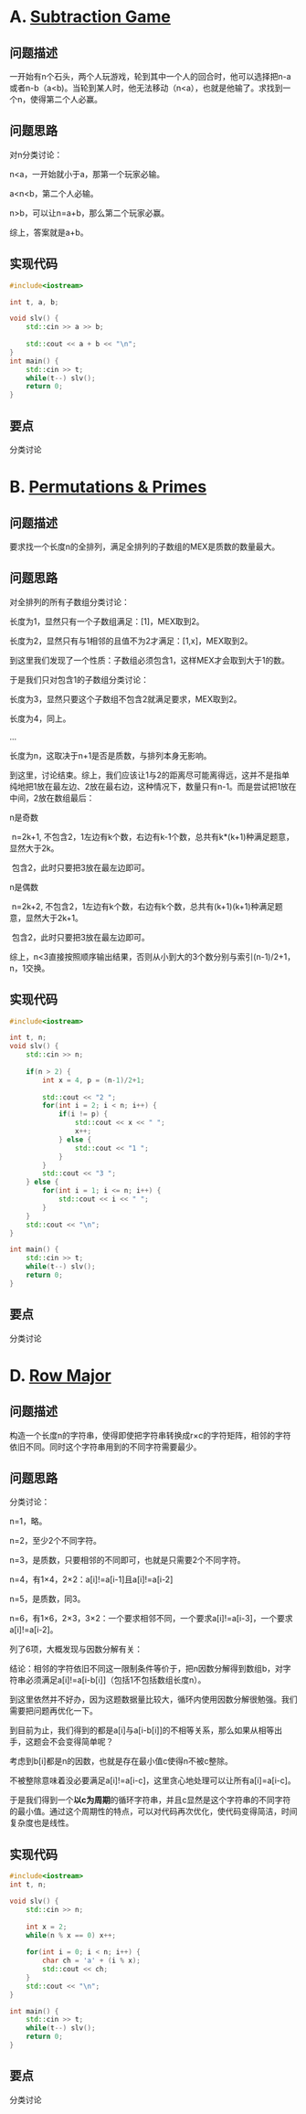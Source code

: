 # A. [Subtraction Game](https://codeforces.com/problemset/problem/1844/A)

## 问题描述

一开始有n个石头，两个人玩游戏，轮到其中一个人的回合时，他可以选择把n-a或者n-b（a<b)。当轮到某人时，他无法移动（n<a），也就是他输了。求找到一个n，使得第二个人必赢。



## 问题思路

对n分类讨论：

n<a，一开始就小于a，那第一个玩家必输。

a<n<b，第二个人必输。

n>b，可以让n=a+b，那么第二个玩家必赢。



综上，答案就是a+b。

## 实现代码

```c++
#include<iostream>

int t, a, b;

void slv() {
	std::cin >> a >> b;
	
	std::cout << a + b << "\n";
}
int main() {
	std::cin >> t;
	while(t--) slv();
	return 0;
} 
```



## 要点

分类讨论



# B. [Permutations & Primes](https://codeforces.com/problemset/problem/1844/B)

## 问题描述

要求找一个长度n的全排列，满足全排列的子数组的MEX是质数的数量最大。



## 问题思路

对全排列的所有子数组分类讨论：



长度为1，显然只有一个子数组满足：[1]，MEX取到2。

长度为2，显然只有与1相邻的且值不为2才满足：[1,x]，MEX取到2。



到这里我们发现了一个性质：子数组必须包含1，这样MEX才会取到大于1的数。

于是我们只对包含1的子数组分类讨论：



长度为3，显然只要这个子数组不包含2就满足要求，MEX取到2。

长度为4，同上。

...

长度为n，这取决于n+1是否是质数，与排列本身无影响。



到这里，讨论结束。综上，我们应该让1与2的距离尽可能离得远，这并不是指单纯地把1放在最左边、2放在最右边，这种情况下，数量只有n-1。而是尝试把1放在中间，2放在数组最后：



n是奇数

​	n=2k+1, 不包含2，1左边有k个数，右边有k-1个数，总共有k*(k+1)种满足题意，显然大于2k。

​				包含2，此时只要把3放在最左边即可。

n是偶数

​	n=2k+2, 不包含2，1左边有k个数，右边有k个数，总共有(k+1)(k+1)种满足题意，显然大于2k+1。

​				包含2，此时只要把3放在最左边即可。



综上，n<3直接按照顺序输出结果，否则从小到大的3个数分别与索引(n-1)/2+1，n，1交换。

## 实现代码

```c++
#include<iostream>

int t, n;
void slv() {
	std::cin >> n;
	
	if(n > 2) {
		int x = 4, p = (n-1)/2+1;
		
		std::cout << "2 ";
		for(int i = 2; i < n; i++) {
			if(i != p) {
				std::cout << x << " ";
				x++; 
			} else {
				std::cout << "1 ";			
			}
		}
		std::cout << "3 ";
	} else {
		for(int i = 1; i <= n; i++) {
			std::cout << i << " ";	
		}
	}
	std::cout << "\n";
}

int main() {
	std::cin >> t;
	while(t--) slv();
	return 0;
}
```



## 要点

分类讨论



# D. [Row Major](https://codeforces.com/problemset/problem/1844/D)

## 问题描述

构造一个长度n的字符串，使得即使把字符串转换成r×c的字符矩阵，相邻的字符依旧不同。同时这个字符串用到的不同字符需要最少。



## 问题思路

分类讨论：

n=1，略。

n=2，至少2个不同字符。

n=3，是质数，只要相邻的不同即可，也就是只需要2个不同字符。

n=4，有1×4，2×2：a[i]!=a[i-1]且a[i]!=a[i-2]

n=5，是质数，同3。

n=6，有1×6，2×3，3×2：一个要求相邻不同，一个要求a[i]!=a[i-3]，一个要求a[i]!=a[i-2]。



列了6项，大概发现与因数分解有关：

结论：相邻的字符依旧不同这一限制条件等价于，把n因数分解得到数组b，对字符串必须满足a[i]!=a[i-b[i]]（包括1不包括数组长度n）。



到这里依然并不好办，因为这题数据量比较大，循环内使用因数分解很勉强。我们需要把问题再优化一下。

到目前为止，我们得到的都是a[i]与a[i-b[i]]的不相等关系，那么如果从相等出手，这题会不会变得简单呢？



考虑到b[i]都是n的因数，也就是存在最小值c使得n不被c整除。



不被整除意味着没必要满足a[i]!=a[i-c]，这里贪心地处理可以让所有a[i]=a[i-c]。

于是我们得到一个**以c为周期**的循环字符串，并且c显然是这个字符串的不同字符的最小值。通过这个周期性的特点，可以对代码再次优化，使代码变得简洁，时间复杂度也是线性。



## 实现代码

```c++
#include<iostream>
int t, n;

void slv() {
	std::cin >> n;
	
	int x = 2;
	while(n % x == 0) x++;
	
	for(int i = 0; i < n; i++) {
		char ch = 'a' + (i % x);
		std::cout << ch;
	}
	std::cout << "\n";
}

int main() {
	std::cin >> t;
	while(t--) slv();
	return 0;
}
```



## 要点

分类讨论